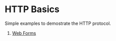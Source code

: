 # HTTP Basics

Simple examples to demostrate the HTTP protocol.

1. [Web Forms](webform/index.html)

